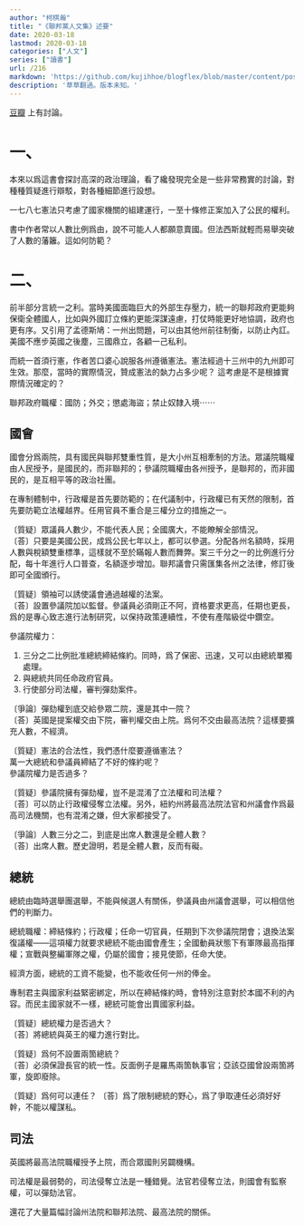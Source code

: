 ```yaml
---
author: "柯棋瀚"
title: "《聯邦黨人文集》述要"
date: 2020-03-18
lastmod: 2020-03-18
categories: ["人文"]
series: ["讀書"]
url: /216
markdown: 'https://github.com/kujihhoe/blogflex/blob/master/content/post/216聯邦黨人.md'
description: '草草翻過。版本未知。'
---
```


[豆瓣](https://book.douban.com/subject/1048930/) 上有討論。

# 一、

本來以爲這書會探討高深的政治理論，看了纔發現完全是一些非常務實的討論，對種種質疑進行辯駁，對各種細節進行設想。

一七八七憲法只考慮了國家機關的組建運行，一至十條修正案加入了公民的權利。

書中作者常以人數比例爲由，說不可能人人都願意賣國。但法西斯就輕而易舉突破了人數的藩籬。這如何防範？

# 二、

前半部分言統一之利。當時美國面臨巨大的外部生存壓力，統一的聯邦政府更能夠保衛全體國人，比如與外國訂立條約更能深謀遠慮，打仗時能更好地協調，政府也更有序。又引用了孟德斯鳩：一州出問題，可以由其他州前往制衡，以防止內訌。美國不應步英國之後塵，三國鼎立，各顧一己私利。

而統一首須行憲，作者苦口婆心說服各州遵循憲法。憲法經過十三州中的九州即可生效。那麼，當時的實際情況，贊成憲法的埶力占多少呢？ 這考慮是不是根據實際情況確定的？

聯邦政府職權：國防；外交；懲處海盜；禁止奴隸入境⋯⋯

## 國會

國會分爲兩院，具有國民與聯邦雙重性質，是大小州互相牽制的方法。眾議院職權由人民授予，是國民的，而非聯邦的；參議院職權由各州授予，是聯邦的，而非國民的，是互相平等的政治社團。

在專制體制中，行政權是首先要防範的；在代議制中，行政權已有天然的限制，首先要防範立法權越界。任用官員不重合是三權分立的措施之一。

〔質疑〕眾議員人數少，不能代表人民；全國廣大，不能瞭解全部情況。     
〔荅〕只要是美國公民，成爲公民七年以上，都可以參選。分配各州名額時，採用人數與稅額雙重標準，這樣就不至於瞞報人數而舞弊。案三千分之一的比例進行分配，每十年進行人口普查，名額逐步增加。聯邦議會只需匯集各州之法律，修訂後即可全國頒行。

〔質疑〕領袖可以誘使議會通過越權的法案。   
〔荅〕設置參議院加以監督。參議員必須剛正不阿，資格要求更高，任期也更長，爲的是專心致志進行法制研究，以保持政策連續性，不使有產階級從中鑽空。

參議院權力：

1. 三分之二比例批准總統締結條約。同時，爲了保密、迅速，又可以由總統單獨處理。
2. 與總統共同任命政府官員。
3. 行使部分司法權，審判彈劾案件。

〔爭論〕彈劾權到底交給參眾二院，還是其中一院？   
〔荅〕英國是提案權交由下院，審判權交由上院。爲何不交由最高法院？這樣要擴充人數，不經濟。

〔質疑〕憲法的合法性，我們憑什麼要遵循憲法？    
萬一大總統和參議員締結了不好的條約呢？      
參議院權力是否過多？

〔質疑〕參議院擁有彈劾權，豈不是混淆了立法權和司法權？   
〔荅〕可以防止行政權侵奪立法權。另外，紐約州將最高法院法官和州議會作爲最高司法機關，也有混淆之嫌，但大家都接受了。

〔爭論〕人數三分之二，到底是出席人數還是全體人數？    
〔荅〕出席人數。歷史證明，若是全體人數，反而有礙。

## 總統

總統由臨時選舉團選舉，不能與候選人有關係，參議員由州議會選舉，可以相信他們的判斷力。

總統職權：締結條約；行政權；任命一切官員，任期到下次參議院閉會；退換法案復議權——這項權力就要求總統不能由國會產生；全國動員狀態下有軍隊最高指揮權；宣戰與整編軍隊之權，仍屬於國會；接見使節，任命大使。

經濟方面，總統的工資不能變，也不能收任何一州的俸金。

專制君主與國家利益緊密綁定，所以在締結條約時，會特別注意對於本國不利的內容。而民主國家就不一樣，總統可能會出賣國家利益。

〔質疑〕總統權力是否過大？   
〔荅〕將總統與英王的權力進行對比。

〔質疑〕爲何不設置兩箇總統？   
〔荅〕必須保證長官的統一性。反面例子是羅馬兩箇執事官；亞該亞國曾設兩箇將軍，旋即廢除。

〔質疑〕爲何可以連任？
〔荅〕爲了限制總統的野心，爲了爭取連任必須好好幹，不能以權謀私。

## 司法

英國將最高法院職權授予上院，而合眾國則另闢機構。

司法權是最弱勢的，司法侵奪立法是一種錯覺。法官若侵奪立法，則國會有監察權，可以彈劾法官。

還花了大量篇幅討論州法院和聯邦法院、最高法院的關係。

